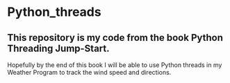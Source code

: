 # Python_threads
## This repository is my code from the book **Python Threading Jump-Start**.
Hopefully by the end of this book I will be able to use Python threads in my Weather Program to track the wind speed and directions. 